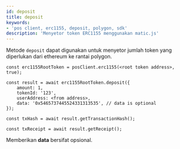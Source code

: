 ```yaml
---
id: deposit
title: deposit
keywords:
- 'pos client, erc1155, deposit, polygon, sdk'
description: 'Menyetor token ERC1155 menggunakan matic.js'
---
```


Metode `deposit` dapat digunakan untuk menyetor jumlah token yang diperlukan dari ethereum ke rantai polygon.

```
const erc1155RootToken = posClient.erc1155(<root token address>, true);

const result = await erc1155RootToken.deposit({
    amount: 1,
    tokenId: '123',
    userAddress: <from address>,
    data: '0x5465737445524331313535', // data is optional
});

const txHash = await result.getTransactionHash();

const txReceipt = await result.getReceipt();

```

Memberikan **data** bersifat opsional.